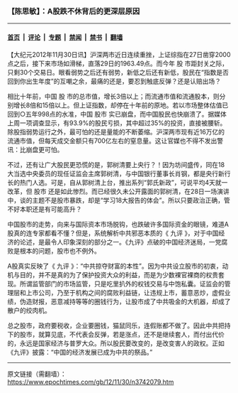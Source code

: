 ### 【陈思敏】：A股跌不休背后的更深层原因

---

#### [首页](../../../..?n3742079) &nbsp;|&nbsp; [评论](../../../../../epoch-comment?n3742079) &nbsp;|&nbsp; [专题](../../../../../epoch-special?n3742079) &nbsp;|&nbsp; [禁闻](../../../../../epoch-news?n3742079) &nbsp;|&nbsp; [禁书](../../../../../books?n3742079) &nbsp;|&nbsp; [翻墙](https://github.com/gfw-breaker/nogfw/blob/master/README.md?n3742079)


<div class="post_content" id="artbody" itemprop="articleBody">
 <!-- article content begin -->
 <p>
  【大纪元2012年11月30日讯】沪深两市近日连续重挫，上证综指在27日凿穿2000点之后，接下来市场如滑梯，直落29日的1963.49点。而今年
  <ok href="https://www.epochtimes.com/gb/tag/%E8%82%A1.html">
   股
  </ok>
  市距封关之际，只剩30个交易日。眼看弱势之后还有弱势，新低之后还有新低，股民在“指数是否回到你出生年度”的互嘲之余，最痛的还是，要忍到触底反弹？还是认赔出场？
 </p>
 <p>
  相比十年前，中国
  <ok href="https://www.epochtimes.com/gb/tag/%E8%82%A1.html">
   股
  </ok>
  市的总市值，增长3倍以上；而流通市值和流通股本，则分别增长8倍和15倍以上。但上证指数，却停在十年前的原地。若以市场整体估值已回到○五年998点的水准，中国
  <ok href="https://www.epochtimes.com/gb/tag/%E8%82%A1%E5%B8%82.html">
   股市
  </ok>
  实已崩盘，而中国股民也快崩溃了。据媒体上周一项调查显示，有93.9%的股民亏损，其中超过35%的投资，直接被腰斩。除股指弱势运行之外，最可怕的还是量能的不断萎缩。沪深两市现有近16万亿的流通市值，但每天成交金额只有700亿左右的窒息量。这让官媒也不得不发出警讯：比崩盘更可怕。
 </p>
 <p>
  不过，还有让广大股民更恐慌的是，郭树清要上央行？！因为坊间盛传，同在18大当选中央委员的现任证监会主席郭树清，与中国银行董事长肖钢，都是央行新行长的热门人选。可是，自从郭树清上台，推出系列“郭氏新政”，可说平均4天就一改革，但
  <ok href="https://www.epochtimes.com/gb/tag/%E8%82%A1%E5%B8%82.html">
   股市
  </ok>
  还是如此惨烈。而已经很久未公开露面的郭树清，在28日一场演讲中，谈的主题不是股市暴跌，却是“学习18大报告的体会”。所以只要政治正确，管不好本职还是有可能高升？
 </p>
 <p>
  中国股市的走势，向来与国际资本市场脱钩，也跌破许多国际资金的眼镜，难道A股真的连专家都看不懂？但是，系统解析中共邪恶本质的《
  <ok href="https://www.epochtimes.com/gb/tag/%E4%B9%9D%E8%AF%84.html">
   九评
  </ok>
  》，对于中国经济的论述，是最令人印象深刻的部分之一。《九评》点破的中国经济迷局，一党腐败是根本的问题，股市也不例外。
 </p>
 <p>
  A股真实反映了《
  <ok href="https://www.epochtimes.com/gb/tag/%E4%B9%9D%E8%AF%84.html">
   九评
  </ok>
  》：“中共掠夺财富的本性”。因为中共设立股市的初衷，动机与目的，并不是真的为了保护投资大众的利益，而是为少数裸官裸商的权贵套现。所谓监管部门的市场监管，只是吃里扒外的权钱交易与中饱私囊。证监会的管理层和上市公司，乃至于机构之间的腐败利益链，让违规上市，蓄意恶炒，虚假业绩，伪造财报，恶意减持等等的圈钱行为，让股市成了中共吸金的大机器，却成了散户的绞肉机。
 </p>
 <p>
  总之股市，政府要税收，企业要圈钱，猫鼠同乐，连假账都不做了。因此中共把持下的股市，就算见底，不代表会反弹，若是涨点，还不是继续套人，而付出代价的，永远是国家经济与普罗大众。所以股民要改变的，是改变害人的政权。正如《九评》披露：“中国的经济发展已成为中共的祭品。”
 </p>
 <p>
  <!-- article content end -->
  <div id="below_article_ad">
  </div>
 </p>
</div>


---

原文链接（需翻墙）：https://www.epochtimes.com/gb/12/11/30/n3742079.htm